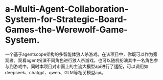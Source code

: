 # a-Multi-Agent-Collaboration-System-for-Strategic-Board-Games-the-Werewolf-Game-System.
一个基于agentscope架构的多智能体狼人杀游戏。在该项目中，你既可以作为旁观者，观看agent扮演不同角色进行狼人杀游戏，也可以随机扮演其中一名角色参与到游戏中。同时本项目对市面上的主流大模型api进行了适配，可以调用如deepseek、chatgpt、qwen、GLM等相关模型api。
